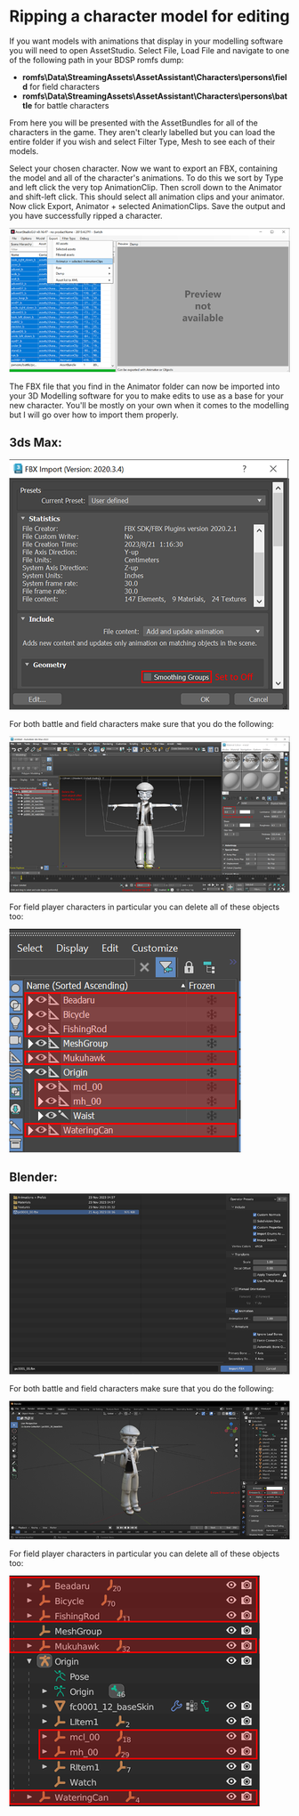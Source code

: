 # Ripping a character model for editing

If you want models with animations that display in your modelling software you will need to open AssetStudio.
Select File, Load File and navigate to one of the following path in your BDSP romfs dump:

- **romfs\Data\StreamingAssets\AssetAssistant\Characters\persons\field** for field characters
- **romfs\Data\StreamingAssets\AssetAssistant\Characters\persons\battle** for battle characters

From here you will be presented with the AssetBundles for all of the characters in the game.
They aren't clearly labelled but you can load the entire folder if you wish and select Filter Type, Mesh to see each of their models.

Select your chosen character. Now we want to export an FBX, containing the model and all of the character's animations.
To do this we sort by Type and left click the very top AnimationClip. Then scroll down to the Animator and shift-left click.
This should select all animation clips and your animator. Now click Export, Animator + selected AnimationClips.
Save the output and you have successfully ripped a character.

![ripping](/img/lumitool-guides/characters/ripping.webp)

The FBX file that you find in the Animator folder can now be imported into your 3D Modelling software for you to make edits to use as a base
for your new character. You'll be mostly on your own when it comes to the modelling but I will go over how to import them properly.

## 3ds Max:

![3ds-max-1](/img/lumitool-guides/characters/3ds-max-1.webp)

For both battle and field characters make sure that you do the following:

![3ds-max-2](/img/lumitool-guides/characters/3ds-max-2.webp)

For field player characters in particular you can delete all of these objects too:

![3ds-max-3](/img/lumitool-guides/characters/3ds-max-3.webp)

## Blender:

![blender-1](/img/lumitool-guides/characters/blender-1.webp)

For both battle and field characters make sure that you do the following:

![blender-2](/img/lumitool-guides/characters/blender-2.webp)

For field player characters in particular you can delete all of these objects too:

![blender-3](/img/lumitool-guides/characters/blender-3.webp)

